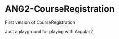 # ANG2-CourseRegistration
First version of CourseRegistration

Just a playground for playing with Angular2
